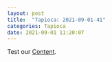```yaml
---
layout: post
title:  "Tapioca: 2021-09-01-41"
categories: Tapioca
date: 2021-09-01 11:20:07
---
```

Test our [Content](https://github.com/HappyMaki/Tapioca-Releases/releases/download/2021-09-01-41/Tapioca_2021-09-01-41.zip).

